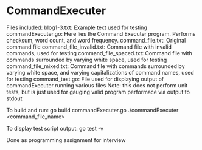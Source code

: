 # CommandExecuter

Files included:
  blog1-3.txt: Example text used for testing
  commandExecuter.go:  Here lies the Command Executer program.  Performs checksum, word count, and word frequency.
  command_file.txt: Original command file
  command_file_invalid.txt: Command file with invalid commands, used for testing
  command_file_spaced.txt: Command file with commands surrounded by varying white space, used for testing
  command_file_mixed.txt: Command file with commands surrounded by varying white space, and varying capitalizations of command names, used for testing
  command_test.go: File used for displaying output of commandExecuter running various files
    Note: this does not perform unit tests, but is just used for gauging valid program performace via output to stdout
  

To build and run:
  go build commandExecuter.go
  ./commandExecuter <command_file_name>

To display test script output:
  go test -v

Done as programming assignment for interview
